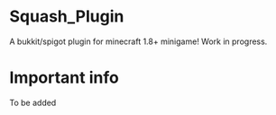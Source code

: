 # Squash_Plugin
A bukkit/spigot plugin for minecraft 1.8+ minigame! Work in progress.
# Important info
To be added

